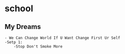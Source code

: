 # school
## My Dreams
	- We Can Change World If U Want Change First Ur Self
	-Setp 1:
		-Stop Don't Smoke More
